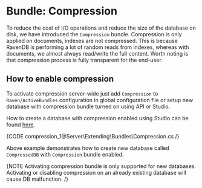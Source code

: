 ﻿# Bundle: Compression

To reduce the cost of I/O operations and reduce the size of the database on disk, we have introduced the `Compression` bundle. Compression is only applied on documents, indexes are not compressed. This is because RavenDB is performing a lot of random reads from indexes, whereas with documents, we almost always read/write the full content. Worth noting is that compression process is fully transparent for the end-user.

## How to enable compression

To activate compression server-wide just add `Compression` to `Raven/ActiveBundles` configuration in global configuration file or setup new database with compression bundle turned on using API or Studio.

How to create a database with compression enabled using Studio can be found [here](../../../studio/bundles/compression).

{CODE compression_1@Server\Extending\Bundles\Compression.cs /}

Above example demonstrates how to create new database called `CompressedDB` with `Compression` bundle enabled.

{NOTE Activating compression bundle is only supported for new databases. Activating or disabling compression on an already existing database will cause DB malfunction. /}


